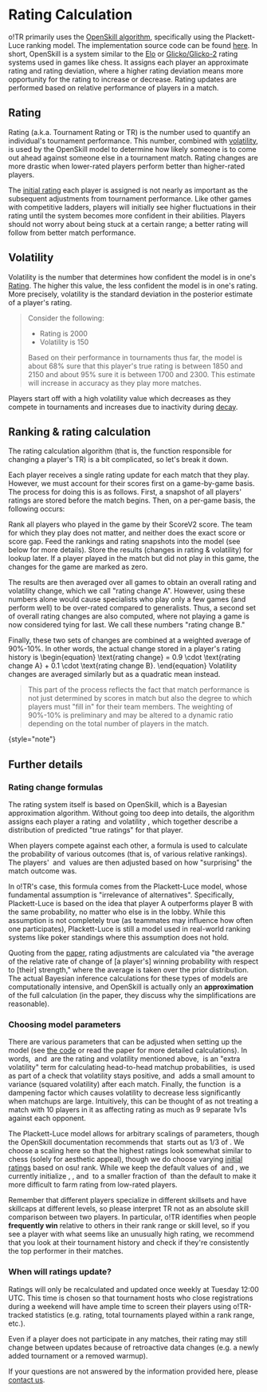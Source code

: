 # Rating Calculation

o!TR primarily uses the [OpenSkill algorithm](https://jmlr.csail.mit.edu/papers/volume12/weng11a/weng11a.pdf), specifically using the Plackett-Luce ranking model. The implementation source code can be found [here](https://crates.io/crates/openskill/0.0.1). In short, OpenSkill is a system similar to the [Elo](https://en.wikipedia.org/wiki/Elo_rating_system) or [Glicko/Glicko-2](https://en.wikipedia.org/wiki/Glicko_rating_system) rating systems used in games like chess. It assigns each player an approximate rating and rating deviation, where a higher rating deviation means more opportunity for the rating to increase or decrease. Rating updates are performed based on relative performance of players in a match.

## Rating

Rating (a.k.a. Tournament Rating or TR) is the number used to quantify an individual's tournament performance. This number, combined with [volatility](#volatility), is used by the OpenSkill model to determine how likely someone is to come out ahead against someone else in a tournament match. Rating changes are more drastic when lower-rated players perform better than higher-rated players.

The [initial rating](Initial-Ratings.md) each player is assigned is not nearly as important as the subsequent adjustments from tournament performance. Like other games with competitive ladders, players will initially see higher fluctuations in their rating until the system becomes more confident in their abilities. Players should not worry about being stuck at a certain range; a better rating will follow from better match performance.

## Volatility

Volatility is the number that determines how confident the model is in one's [Rating](#rating). The higher this value, the less confident the model is in one's rating. More precisely, volatility is the standard deviation in the posterior estimate of a player's rating.

> Consider the following:
> 
> * Rating is 2000
> * Volatility is 150
>
> Based on their performance in tournaments thus far, the model is about 68% sure that this player's true rating is between 1850 and 2150 and about 95% sure it is between 1700 and 2300. This estimate will increase in accuracy as they play more matches.
> 

Players start off with a high volatility value which decreases as they compete in tournaments and increases due to inactivity during [decay](Rating-Decay.md).

## Ranking & rating calculation

The rating calculation algorithm (that is, the function responsible for changing a player's TR) is a bit complicated, so let's break it down.

Each player receives a single rating update for each match that they play. However, we must account for their scores first on a game-by-game basis. The process for doing this is as follows. First, a snapshot of all players' ratings are stored before the match begins. Then, on a per-game basis, the following occurs:

<procedure>
<step>
Rank all players who played in the game by their ScoreV2 score. The team for which they play does not matter, and neither does the exact score or score gap.
</step>
<step>
Feed the rankings and rating snapshots into the model (see below for more details).
</step>
<step>
Store the results (changes in rating & volatility) for lookup later. If a player played in the match but did not play in this game, the changes for the game are marked as zero.
</step>
</procedure>

The results are then averaged over all games to obtain an overall rating and volatility change, which we call "rating change A". However, using these numbers alone would cause specialists who play only a few games (and perform well) to be over-rated compared to generalists. Thus, a second set of overall rating changes are also computed, where not playing a game is now considered tying for last. We call these numbers "rating change B."

Finally, these two sets of changes are combined at a weighted average of 90%-10%. In other words, the actual change stored in a player's rating history is
<code-block lang="tex">
\begin{equation}
    \text{rating change} = 0.9 \cdot \text{rating change A} + 0.1 \cdot \text{rating change B}.
\end{equation}
</code-block>
Volatility changes are averaged similarly but as a quadratic mean instead.

> This part of the process reflects the fact that match performance is not just determined by scores in match but also the degree to which players must "fill in" for their team members. The weighting of 90%-10% is preliminary and may be altered to a dynamic ratio depending on the total number of players in the match.
> 
{style="note"}

## Further details

### Rating change formulas

The rating system itself is based on OpenSkill, which is a Bayesian approximation algorithm. Without going too deep into details, the algorithm assigns each player a rating <math>\mu</math> and volatility <math>\sigma</math>, which together describe a distribution of predicted "true ratings" for that player. 

When players compete against each other, a formula is used to calculate the probability of various outcomes (that is, of various relative rankings). The players' <math>\mu</math> and <math>\sigma</math> values are then adjusted based on how "surprising" the match outcome was. 

In o!TR's case, this formula comes from the Plackett-Luce model, whose fundamental assumption is "irrelevance of alternatives". Specifically, Plackett-Luce is based on the idea that player A outperforms player B with the same probability, no matter who else is in the lobby. While this assumption is not completely true (as teammates may influence how often one participates), Plackett-Luce is still a model used in real-world ranking systems like poker standings where this assumption does not hold.

Quoting from the [paper](https://jmlr.csail.mit.edu/papers/volume12/weng11a/weng11a.pdf), rating adjustments are calculated via "the average of the relative rate of change of [a player's] winning probability with respect to [their] strength," where the average is taken over the prior distribution. The actual Bayesian inference calculations for these types of models are computationally intensive, and OpenSkill is actually only an **approximation** of the full calculation (in the paper, they discuss why the simplifications are reasonable).

### Choosing model parameters

There are various parameters that can be adjusted when setting up the model (see [the code](https://github.com/injae/openskill-rs/blob/main/src/model/plackett_luce.rs#L12) or read the paper for more detailed calculations). In words, <math>\mu</math> and <math>\sigma</math> are the rating and volatility mentioned above, <math>\beta</math> is an "extra volatility" term for calculating head-to-head matchup probabilities, <math>\kappa</math> is used as part of a check that volatility stays positive, and <math>\tau</math> adds a small amount to variance (squared volatility) after each match. Finally, the function <math>\gamma</math> is a dampening factor which causes volatility to decrease less significantly when matchups are large. Intuitively, this can be thought of as not treating a match with 10 players in it as affecting rating as much as 9 separate 1v1s against each opponent.

The Plackett-Luce model allows for arbitrary scalings of parameters, though the OpenSkill documentation recommends that <math>\sigma</math> starts out as 1/3 of <math>\mu</math>. We choose a scaling here so that the highest ratings look somewhat similar to chess (solely for aesthetic appeal), though we do choose varying [initial ratings](Initial-Ratings.md) based on osu! rank. While we keep the default values of <math>\gamma</math> and <math>\kappa</math>, we currently initialize <math>\sigma</math>, <math>\beta</math>, and <math>\tau</math> to a smaller fraction of <math>\mu</math> than the default to make it more difficult to farm rating from low-rated players.

Remember that different players specialize in different skillsets and have skillcaps at different levels, so please interpret TR not as an absolute skill comparison between two players. In particular, o!TR identifies when people **frequently win** relative to others in their rank range or skill level, so if you see a player with what seems like an unusually high rating, we recommend that you look at their tournament history and check if they're consistently the top performer in their matches.

### When will ratings update?

Ratings will only be recalculated and updated once weekly at Tuesday 12:00 UTC. This time is chosen so that tournament hosts who close registrations during a weekend will have ample time to screen their players using o!TR-tracked statistics (e.g. rating, total tournaments played within a rank range, etc.).

<warning>
Even if a player does not participate in any matches, their rating may still change between updates because of retroactive data changes (e.g. a newly added tournament or a removed warmup).
</warning>

If your questions are not answered by the information provided here, please [contact us](Contact.md).